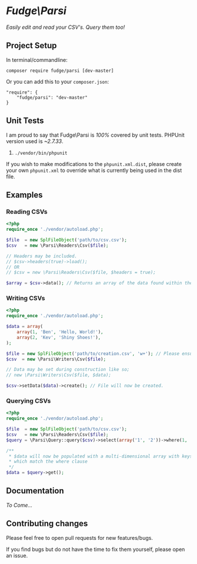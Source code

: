 # _Fudge\Parsi_

_Easily edit and read your CSV's. Query them too!_

## Project Setup
In terminal/commandline:

    composer require fudge/parsi [dev-master]

Or you can add this to your `composer.json`:

    "require": {
        "fudge/parsi": "dev-master"
    }


## Unit Tests

I am proud to say that Fudge\Parsi is *100%* covered by unit tests.
PHPUnit version used is _~2.7.33_.

1. `./vendor/bin/phpunit`

If you wish to make modifications to the `phpunit.xml.dist`, please create your own
`phpunit.xml` to override what is currently being used in the dist file.

## Examples

### Reading CSVs

```php
<?php
require_once './vendor/autoload.php';

$file  = new SplFileObject('path/to/csv.csv');
$csv   = new \Parsi\Readers\Csv($file);

// Headers may be included.
// $csv->headers(true)->load();
// OR
// $csv = new \Parsi\Readers\Csv($file, $headers = true);

$array = $csv->data(); // Returns an array of the data found within the file
```
### Writing CSVs

```php
<?php
require_once './vendor/autoload.php';

$data = array(
    array(1, 'Ben', 'Hello, World!'),
    array(2, 'Kev', 'Shiny Shoes!'),
);

$file = new SplFileObject('path/to/creation.csv', 'w+'); // Please ensure you use 'w+'
$csv  = new \Parsi\Writers\Csv($file);

// Data may be set during construction like so;
// new \Parsi\Writers\Csv($file, $data);

$csv->setData($data)->create(); // File will now be created.
```

### Querying CSVs
```php
<?php
require_once './vendor/autoload.php';

$file  = new SplFileObject('path/to/csv.csv');
$csv   = new \Parsi\Readers\Csv($file);
$query = \Parsi\Query::query($csv)->select(array('1', '2'))->where(1, '=', 2); // Similar syntax to Laravel Fluent/Eloquent.

/**
 * $data will now be populated with a multi-dimensional array with keys 1, 2
 * which match the where clause
 */
$data = $query->get();
```

## Documentation

_To Come..._

## Contributing changes

Please feel free to open pull requests for new features/bugs.

If you find bugs but do not have the time to fix them yourself, please open an issue.
